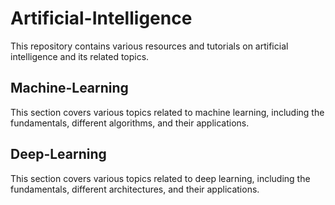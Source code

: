 # Artificial-Intelligence

This repository contains various resources and tutorials on artificial intelligence and its related topics.

## Machine-Learning

This section covers various topics related to machine learning, including the fundamentals, different algorithms, and their applications.

## Deep-Learning

This section covers various topics related to deep learning, including the fundamentals, different architectures, and their applications.
